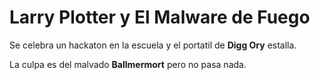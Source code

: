 # Larry Plotter y El Malware de Fuego


Se celebra un hackaton en la escuela y el portatil de **Digg Ory** estalla.

La culpa es del malvado **Ballmermort** pero no pasa nada.

